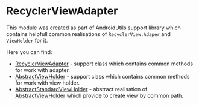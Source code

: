 # RecyclerViewAdapter

This module was created as part of AndroidUtils support library which contains helpfull common realisations of `RecyclerView.Adaper` and `ViewHolder` for it.

Here you can find:

* [RecyclerViewAdapter](src/main/kotlin/com/github/insanusmokrassar/RecyclerViewAdapter/RecyclerViewAdaper.kt) - support class which contains common methods for work with adapter.
* [AbstractViewHolder](src/main/kotlin/com/github/insanusmokrassar/RecyclerViewAdapter/AbstractViewHolder.kt) - support class which contains common methods for work with view holder.
* [AbstractStandardViewHolder](src/main/kotlin/com/github/insanusmokrassar/RecyclerViewAdapter/AbstractStandardViewHolder.kt) - abstract realisation of [AbstractViewHolder](src/main/kotlin/com/github/insanusmokrassar/RecyclerViewAdapter/AbstractViewHolder.kt) which provide to create view by common path.
